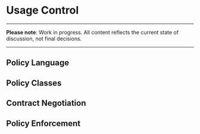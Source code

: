 # Usage Control <!-- {docsify-ignore-all} -->

---

**Please note**: Work in progress. All content reflects the current state of discussion, not final decisions.

---

## Policy Language

## Policy Classes

## Contract Negotiation

## Policy Enforcement
